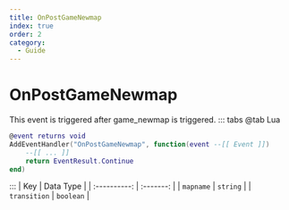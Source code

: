 ```yaml
---
title: OnPostGameNewmap
index: true
order: 2
category:
  - Guide
---
```


# OnPostGameNewmap
This event is triggered after game_newmap is triggered.
::: tabs
@tab Lua
```lua
@event returns void
AddEventHandler("OnPostGameNewmap", function(event --[[ Event ]])
    --[[ ... ]]
    return EventResult.Continue
end)
```

:::
|      Key     | Data Type |
| :----------: | :-------: |
|   `mapname`  |  `string` |
| `transition` | `boolean` |